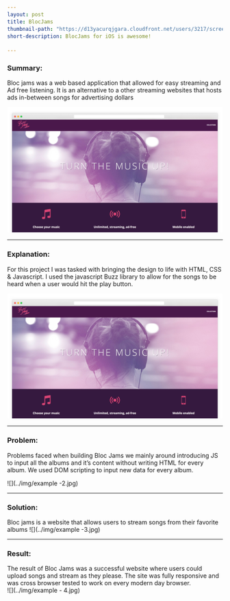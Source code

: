 ```yaml
---
layout: post
title: BlocJams
thumbnail-path: "https://d13yacurqjgara.cloudfront.net/users/3217/screenshots/2030966/blocjams_1x.png"
short-description: BlocJams for iOS is awesome!

---
```

### Summary:

Bloc jams was a web based application that allowed for easy streaming and
Ad free listening. It is an alternative to a other streaming websites that hosts ads in-between songs for advertising dollars

![](../img/example.jpg)

---

### Explanation:

For this project I was tasked with bringing the design to life with HTML, CSS & Javascript. I used the javascript Buzz library to allow for the songs to be heard when a user would hit the play button.

![](../img/example.jpg)

---

### Problem:

Problems faced when building Bloc Jams we mainly around introducing JS to input all the albums and it’s content without writing HTML for every album. We used DOM scripting to input new data for every album.

![](../img/example -2.jpg)

---

### Solution:

Bloc jams is a website that allows users to stream songs from their favorite albums
![](../img/example -3.jpg)

---

### Result:

The result of Bloc Jams was a successful website where users could upload songs and stream as they please. The site was fully responsive and was cross browser tested to work on every modern day browser.  
![](../img/example - 4.jpg)
